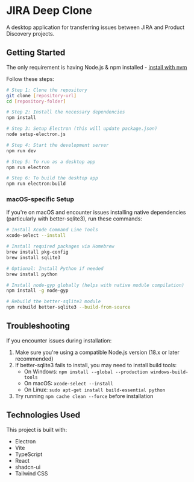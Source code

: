 
# JIRA Deep Clone

A desktop application for transferring issues between JIRA and Product Discovery projects.

## Getting Started

The only requirement is having Node.js & npm installed - [install with nvm](https://github.com/nvm-sh/nvm#installing-and-updating)

Follow these steps:

```sh
# Step 1: Clone the repository
git clone [repository-url]
cd [repository-folder]

# Step 2: Install the necessary dependencies
npm install

# Step 3: Setup Electron (this will update package.json)
node setup-electron.js

# Step 4: Start the development server
npm run dev

# Step 5: To run as a desktop app
npm run electron

# Step 6: To build the desktop app
npm run electron:build
```

### macOS-specific Setup

If you're on macOS and encounter issues installing native dependencies (particularly with better-sqlite3), run these commands:

```sh
# Install Xcode Command Line Tools
xcode-select --install

# Install required packages via Homebrew
brew install pkg-config
brew install sqlite3

# Optional: Install Python if needed
brew install python

# Install node-gyp globally (helps with native module compilation)
npm install -g node-gyp

# Rebuild the better-sqlite3 module
npm rebuild better-sqlite3 --build-from-source
```

## Troubleshooting

If you encounter issues during installation:

1. Make sure you're using a compatible Node.js version (18.x or later recommended)
2. If better-sqlite3 fails to install, you may need to install build tools:
   - On Windows: `npm install --global --production windows-build-tools`
   - On macOS: `xcode-select --install`
   - On Linux: `sudo apt-get install build-essential python`
3. Try running `npm cache clean --force` before installation

## Technologies Used

This project is built with:

- Electron
- Vite
- TypeScript
- React
- shadcn-ui
- Tailwind CSS

